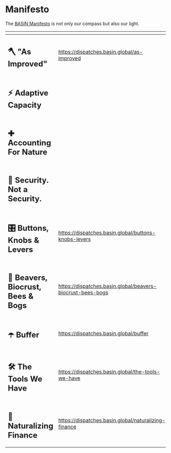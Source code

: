 # Manifesto

The [BASIN Manifesto](https://dispatches.basin.global/category/manifesto) is not only our compass but also our light.

<table data-view="cards"><thead><tr><th></th><th data-hidden data-card-target data-type="content-ref"></th></tr></thead><tbody><tr><td><h2>🪓 "As Improved"</h2></td><td><a href="https://dispatches.basin.global/as-improved">https://dispatches.basin.global/as-improved</a></td></tr><tr><td><h2>⚡️ Adaptive Capacity</h2></td><td></td></tr><tr><td><h2>✚ Accounting For Nature</h2></td><td></td></tr><tr><td><h2>🌌 Security. Not a Security.</h2></td><td></td></tr><tr><td><h2>🎛️ Buttons, Knobs &#x26; Levers</h2></td><td><a href="https://dispatches.basin.global/buttons-knobs-levers">https://dispatches.basin.global/buttons-knobs-levers</a></td></tr><tr><td><h2>🦫 Beavers, Biocrust, Bees &#x26; Bogs</h2></td><td><a href="https://dispatches.basin.global/beavers-biocrust-bees-bogs">https://dispatches.basin.global/beavers-biocrust-bees-bogs</a></td></tr><tr><td><p></p><h2>☂️ Buffer</h2></td><td><a href="https://dispatches.basin.global/buffer">https://dispatches.basin.global/buffer</a></td></tr><tr><td><h2>🛠 The Tools We Have</h2></td><td><a href="https://dispatches.basin.global/the-tools-we-have">https://dispatches.basin.global/the-tools-we-have</a></td></tr><tr><td><h2>🏦 Naturalizing Finance</h2></td><td><a href="https://dispatches.basin.global/naturalizing-finance">https://dispatches.basin.global/naturalizing-finance</a></td></tr></tbody></table>
